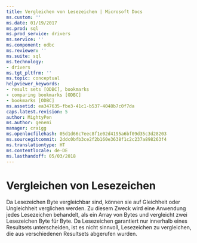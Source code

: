 ```yaml
---
title: Vergleichen von Lesezeichen | Microsoft Docs
ms.custom: ''
ms.date: 01/19/2017
ms.prod: sql
ms.prod_service: drivers
ms.service: ''
ms.component: odbc
ms.reviewer: ''
ms.suite: sql
ms.technology:
- drivers
ms.tgt_pltfrm: ''
ms.topic: conceptual
helpviewer_keywords:
- result sets [ODBC], bookmarks
- comparing bookmarks [ODBC]
- bookmarks [ODBC]
ms.assetid: ea347635-fbe3-41c1-b537-4048b7c0f7da
caps.latest.revision: 5
author: MightyPen
ms.author: genemi
manager: craigg
ms.openlocfilehash: 05d1d66c7eec8f1e02d4195a6bf09d35c3d28203
ms.sourcegitcommit: 2ddc0bfb3ce2f2b160e3638f1c2c237a898263f4
ms.translationtype: HT
ms.contentlocale: de-DE
ms.lasthandoff: 05/03/2018
---
```

# <a name="comparing-bookmarks"></a>Vergleichen von Lesezeichen
Da Lesezeichen Byte vergleichbar sind, können sie auf Gleichheit oder Ungleichheit verglichen werden. Zu diesem Zweck wird eine Anwendung jedes Lesezeichen behandelt, als ein Array von Bytes und vergleicht zwei Lesezeichen Byte für Byte. Da Lesezeichen garantiert nur innerhalb eines Resultsets unterscheiden, ist es nicht sinnvoll, Lesezeichen zu vergleichen, die aus verschiedenen Resultsets abgerufen wurden.
